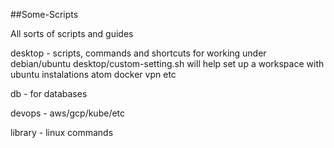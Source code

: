 ##Some-Scripts

All sorts of scripts and guides

desktop - scripts,
commands and shortcuts for working under debian/ubuntu
desktop/custom-setting.sh will help set up a workspace with ubuntu instalations atom docker vpn etc

db - for databases

devops - aws/gcp/kube/etc

library - linux commands
